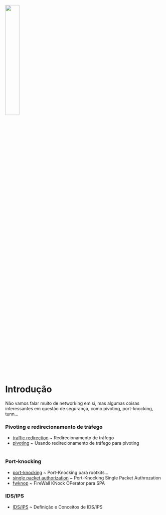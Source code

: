 <img width="30%" src="https://i.imgur.com/ULwPfn3.png"></img>

# Introdução
Não vamos falar muito de networking em sí, mas algumas coisas interessantes em questão de segurança, como pivoting, port-knocking, tunn...

### Pivoting e redirecionamento de tráfego
* [traffic redirection](pivot/tr.md) ~ Redirecionamento de tráfego<br>
* [pivoting](pivot/pivoting.md) ~ Usando redirecionamento de tráfego para pivoting<br><br>

### Port-knocking
* [port-knocking](pknock/pkn.md) ~ Port-Knocking para rootkits...<br>
* [single packet authorization](pknock/spa.md) ~ Port-Knocking Single Packet Authrozation<br>
* [fwknop](pknock/fwknop.md) ~ FireWall KNock OPerator para SPA<br>

### IDS/IPS
* [IDS/IPS](idsips/idsips.md) ~ Definição e Conceitos de IDS/IPS
